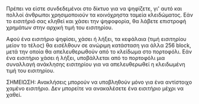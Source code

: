 Πρέπει να είστε συνδεδεμένοι στο δίκτυο για να ψηφίζετε, γι' αυτό και πολλοί άνθρωποι χρησιμοποιούν τα κοινόχρηστα ταμεία κλειδώματος. Εάν το εισιτήριό σας κληθεί και χάσει την ψηφοφορία, θα λάβετε επιστροφή χρημάτων στην αρχική τιμή του εισιτηρίου.

Αφού ένα εισιτήριο ψηφίσει, χάσει ή λήξει, τα κεφάλαια (τιμή εισιτηρίου μείον το τέλος) θα εισέλθουν σε ανώριμη κατάσταση για άλλα 256 block, μετά την οποία θα απελευθερωθούν από το κλείδωμα στο πορτοφόλι. Εάν ένα εισιτήριο χάσει ή λήξει, υποβάλλεται από το πορτοφόλι μια συναλλαγή ανάκλησης εισιτηρίου για να απελευθερωθεί η κλειδωμένη τιμή του εισιτηρίου.

ΣΗΜΕΙΩΣΗ: Ανακλήσεις μπορούν να υποβληθούν μόνο για ένα αντίστοιχο χαμένο εισιτήριο. Δεν μπορείτε να ανακαλέσετε ένα εισιτήριο μέχρι να χαθεί.